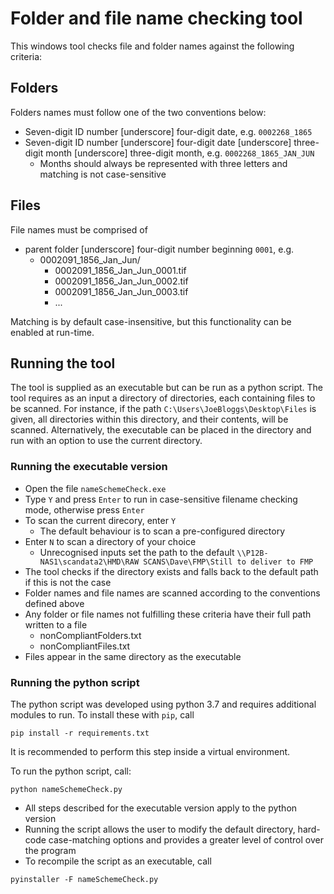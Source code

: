 # Folder and file name checking tool
This windows tool checks file and folder names against the following criteria:

## Folders 
Folders names must follow one of the two conventions below:

- Seven-digit ID number [underscore] four-digit date, e.g. `0002268_1865`
- Seven-digit ID number [underscore] four-digit date [underscore] three-digit month [underscore] three-digit month, e.g. `0002268_1865_JAN_JUN`
    - Months should always be represented with three letters and matching is not case-sensitive


## Files
File names must be comprised of
- parent folder [underscore] four-digit number beginning `0001`, e.g.
    - 0002091_1856_Jan_Jun/
        - 0002091_1856_Jan_Jun_0001.tif
        - 0002091_1856_Jan_Jun_0002.tif
        - 0002091_1856_Jan_Jun_0003.tif
        - ...

Matching is by default case-insensitive, but this functionality can be enabled at run-time.

## Running the tool
The tool is supplied as an executable but can be run as a python script. The tool requires as an input a directory of directories, each containing files to be scanned. For instance, if the path
`C:\Users\JoeBloggs\Desktop\Files` is given, all directories within this directory, and their contents, will be scanned. Alternatively, the executable can be placed in the directory and run with an option to use the current directory.

### Running the executable version
- Open the file `nameSchemeCheck.exe` 
- Type `Y` and press `Enter` to run in case-sensitive filename checking mode, otherwise press `Enter`
- To scan the current direcory, enter `Y`
    - The default behaviour is to scan a pre-configured directory 
- Enter `N` to scan a directory of your choice
    - Unrecognised inputs set the path to the default  `\\P12B-NAS1\scandata2\HMD\RAW SCANS\Dave\FMP\Still to deliver to FMP`
- The tool checks if the directory exists and falls back to the default path if this is not the case
- Folder names and file names are scanned according to the conventions defined above 
- Any folder or file names not fulfilling these criteria have their full path written to a file 
    - nonCompliantFolders.txt
    - nonCompliantFiles.txt
- Files appear in the same directory as the executable

### Running the python script
The python script was developed using python 3.7 and requires additional modules to run. To install these with `pip`, call
```
pip install -r requirements.txt
```
It is recommended to perform this step inside a virtual environment.

To run the python script, call:

```
python nameSchemeCheck.py
```

- All steps described for the executable version apply to the python version
- Running the script allows the user to modify the default directory, hard-code case-matching options and provides a greater level of control over the program
- To recompile the script as an executable, call
```
pyinstaller -F nameSchemeCheck.py
```
